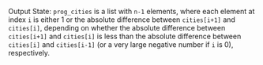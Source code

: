 Output State: `prog_cities` is a list with `n-1` elements, where each element at index `i` is either 1 or the absolute difference between `cities[i+1]` and `cities[i]`, depending on whether the absolute difference between `cities[i+1]` and `cities[i]` is less than the absolute difference between `cities[i]` and `cities[i-1]` (or a very large negative number if `i` is 0), respectively.